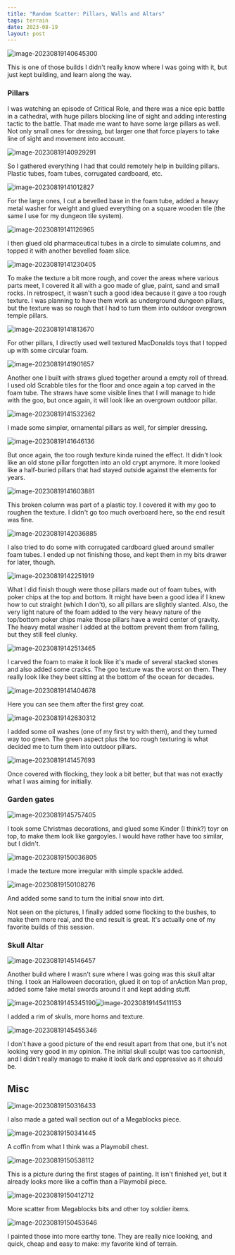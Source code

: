 ```yaml
---
title: "Random Scatter: Pillars, Walls and Altars"
tags: terrain
date: 2023-08-19
layout: post
---
```


![image-20230819140645300](./image-20230819140645300.png)

This is one of those builds I didn't really know where I was going with it, but just kept building, and learn along the way.

### Pillars

I was watching an episode of Critical Role, and there was a nice epic battle in a cathedral, with huge pillars blocking line of sight and adding interesting tactic to the battle. That made me want to have some large pillars as well. Not only small ones for dressing, but larger one that force players to take line of sight and movement into account.

![image-20230819140929291](./image-20230819140929291.png)

So I gathered everything I had that could remotely help in building pillars. Plastic tubes, foam tubes, corrugated cardboard, etc.

![image-20230819141012827](./image-20230819141012827.png)

For the large ones, I cut a bevelled base in the foam tube, added a heavy metal washer for weight and glued everything on a square wooden tile (the same I use for my dungeon tile system).

![image-20230819141126965](./image-20230819141126965.png)

I then glued old pharmaceutical tubes in a circle to simulate columns, and topped it with another bevelled foam slice.

![image-20230819141230405](./image-20230819141230405.png)

To make the texture a bit more rough, and cover the areas where various parts meet, I covered it all with a goo made of glue, paint, sand and small rocks. In retrospect, it wasn't such a good idea because it gave a too rough texture. I was planning to have them work as underground dungeon pillars, but the texture was so rough that I had to turn them into outdoor overgrown temple pillars.

![image-20230819141813670](./image-20230819141813670.png)

For other pillars, I directly used well textured MacDonalds toys that I topped up with some circular foam.

![image-20230819141901657](./image-20230819141901657.png)

Another one I built with straws glued together around a empty roll of thread. I used old Scrabble tiles for the floor and once again a top carved in the foam tube. The straws have some visible lines that I will manage to hide with the goo, but once again, it will look like an overgrown outdoor pillar.

![image-20230819141532362](./image-20230819141532362.png)

I made some simpler, ornamental pillars as well, for simpler dressing.

![image-20230819141646136](./image-20230819141646136.png)

But once again, the too rough texture kinda ruined the effect. It didn't look like an old stone pillar forgotten into an old crypt anymore. It more looked like a half-buried pillars that had stayed outside against the elements for years.

![image-20230819141603881](./image-20230819141603881.png)

This broken column was part of a plastic toy. I covered it with my goo to roughen the texture. I didn't go too much overboard here, so the end result was fine.

![image-20230819142036885](./image-20230819142036885.png)

I also tried to do some with corrugated cardboard glued around smaller foam tubes. I ended up not finishing those, and kept them in my bits drawer for later, though.

![image-20230819142251919](./image-20230819142251919.png)

What I did finish though were those pillars made out of foam tubes, with poker chips at the top and bottom. It might have been a good idea if I knew how to cut straight (which I don't), so all pillars are slightly slanted. Also, the very light nature of the foam added to the very heavy nature of the top/bottom poker chips make those pillars have a weird center of gravity. The heavy metal washer I added at the bottom prevent them from falling, but they still feel clunky.

![image-20230819142513465](./image-20230819142513465.png)

I carved the foam to make it look like it's made of several stacked stones and also added some cracks. The goo texture was the worst on them. They really look like they beet sitting at the bottom of the ocean for decades.



![image-20230819141404678](./image-20230819141404678.png)

Here you can see them after the first grey coat.

![image-20230819142630312](./image-20230819142630312.png)

I added some oil washes (one of my first try with them), and they turned way too green. The green aspect plus the too rough texturing is what decided me to turn them into outdoor pillars.

![image-20230819141457693](./image-20230819141457693.png)

Once covered with flocking, they look a bit better, but that was not exactly what I was aiming for initially.

### Garden gates

![image-20230819145757405](./image-20230819145757405.png)

I took some Christmas decorations, and glued some Kinder (I think?) toyr on top, to make them look like gargoyles. I would have rather have too similar, but I didn't.

![image-20230819150036805](./image-20230819150036805.png)

I made the texture more irregular with simple spackle added.

![image-20230819150108276](./image-20230819150108276.png)

And added some sand to turn the initial snow into dirt.

Not seen on the pictures, I finally added some flocking to the bushes, to make them more real, and the end result is great. It's actually one of my favorite builds of this session.

### Skull Altar

![image-20230819145146457](./image-20230819145146457.png)

Another build where I wasn't sure where I was going was this skull altar thing. I took an Halloween decoration, glued it on top of an​ Action Man prop, added some fake metal swords around it and kept adding stuff.

![image-20230819145345190](./image-20230819145345190.png)![image-20230819145411153](./image-20230819145411153.png)

I added a rim of skulls, more horns and texture. 

![image-20230819145455346](./image-20230819145455346.png)

I don't have a good picture of the end result apart from that one, but it's not looking very good in my opinion. The initial skull sculpt was too cartoonish, and I didn't really manage to make it look dark and oppressive as it should be.

## Misc

![image-20230819150316433](./image-20230819150316433.png)

I also made a gated wall section out of a Megablocks piece.

![image-20230819150341445](./image-20230819150341445.png)

A coffin from what ​I think was a Playmobil chest.

![image-20230819150538112](./image-20230819150538112.png)

This is a picture during the first stages of painting. It isn't finished yet, but it already looks more like a coffin than a Playmobil piece.

![image-20230819150412712](./image-20230819150412712.png)

More scatter from Megablocks bits and other toy soldier items.

![image-20230819150453646](./image-20230819150453646.png)

I painted those into more earthy tone. They are really nice looking, and quick, cheap and easy to make: my favorite kind of terrain.



